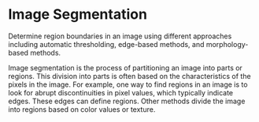 # **Image Segmentation**

Determine region boundaries in an image using different approaches including automatic thresholding, edge-based methods, and morphology-based methods.

Image segmentation is the process of partitioning an image into parts or regions. This division into parts is often based on the characteristics of the pixels in the image. For example, one way to find regions in an image is to look for abrupt discontinuities in pixel values, which typically indicate edges. These edges can define regions. Other methods divide the image into regions based on color values or texture.
